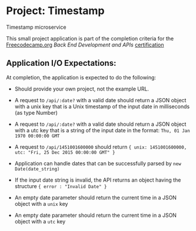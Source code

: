 # Project: Timestamp 
 Timestamp microservice

This small project application is part of the completion criteria for the [Freecodecamp.org](https://www.freecodecamp.org/learn) _Back End Development and APIs_ [certification](https://www.freecodecamp.org/learn/back-end-development-and-apis/)


## Application I/O Expectations:

At completion, the application is expected to do the following:

- Should provide your own project, not the example URL. 
- A request to `/api/:date?` with a valid date should return a JSON object with a unix key that is a Unix timestamp of the input date in milliseconds (as type Number)
- A request to `/api/:date?` with a valid date should return a JSON object with a utc key that is a string of the input date in the format: `Thu, 01 Jan 1970 00:00:00 GMT`

- A request to `/api/1451001600000` should return `{ unix: 1451001600000, utc: "Fri, 25 Dec 2015 00:00:00 GMT" }` 
- Application can handle dates that can be successfully parsed by `new Date(date_string)`
- If the input date string is invalid, the API returns an object having the structure `{ error : "Invalid Date" } `
- An empty date parameter should return the current time in a JSON object with a `unix` key 
- An empty date parameter should return the current time in a JSON object with a `utc` key